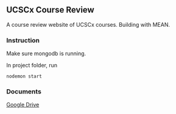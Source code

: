 ## UCSCx Course Review
A course review website of UCSCx courses. Building with MEAN.


### Instruction
Make sure mongodb is running. 

In project folder, run

`nodemon start`

### Documents

[Google Drive](https://drive.google.com/open?id=0B5ZYJQ1UqqizNGFTZEN4OUJwS2c)
